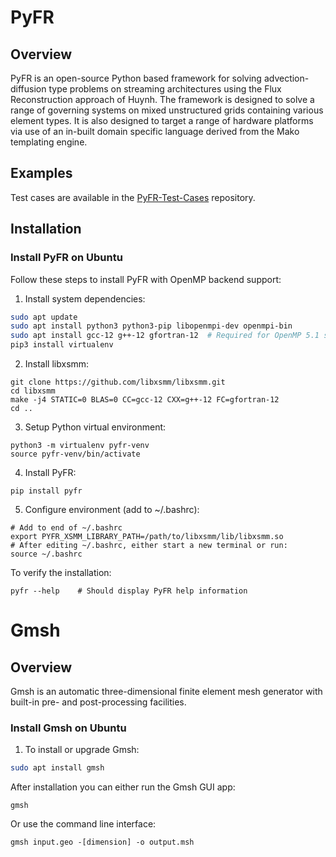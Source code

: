 # PyFR
## Overview

PyFR is an open-source Python based framework for solving advection-diffusion
type problems on streaming architectures using the Flux Reconstruction
approach of Huynh. The framework is designed to solve a range of governing
systems on mixed unstructured grids containing various element types. It is
also designed to target a range of hardware platforms via use of an in-built
domain specific language derived from the Mako templating engine.

## Examples

Test cases are available in the
[PyFR-Test-Cases](https://github.com/PyFR/PyFR-Test-Cases) repository.

## Installation

### Install PyFR on Ubuntu
Follow these steps to install PyFR with OpenMP backend support:

1. Install system dependencies:
```bash
sudo apt update
sudo apt install python3 python3-pip libopenmpi-dev openmpi-bin
sudo apt install gcc-12 g++-12 gfortran-12  # Required for OpenMP 5.1 support
pip3 install virtualenv
```

2. Install libxsmm:
```
git clone https://github.com/libxsmm/libxsmm.git
cd libxsmm
make -j4 STATIC=0 BLAS=0 CC=gcc-12 CXX=g++-12 FC=gfortran-12
cd ..
```

3. Setup Python virtual environment:
```
python3 -m virtualenv pyfr-venv
source pyfr-venv/bin/activate
```

4. Install PyFR:
```
pip install pyfr
```

5. Configure environment (add to ~/.bashrc):
```
# Add to end of ~/.bashrc
export PYFR_XSMM_LIBRARY_PATH=/path/to/libxsmm/lib/libxsmm.so
# After editing ~/.bashrc, either start a new terminal or run:
source ~/.bashrc
```

To verify the installation:
```
pyfr --help    # Should display PyFR help information
```

# Gmsh
## Overview
Gmsh is an automatic three-dimensional finite element mesh generator with built-in pre- and post-processing facilities.

### Install Gmsh on Ubuntu
1. To install or upgrade Gmsh:
```bash
sudo apt install gmsh
```

After installation you can either run the Gmsh GUI app:
```
gmsh
```

Or use the command line interface:
```
gmsh input.geo -[dimension] -o output.msh
```
